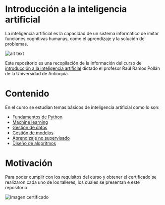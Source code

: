 # Introducción a la inteligencia artificial

La inteligencia artificial es la capacidad de un sistema informático de imitar funciones cognitivas humanas, como el aprendizaje y la solución de problemas.

![alt text](https://media.istockphoto.com/vectors/big-data-and-artificial-intelligence-concept-vector-id1040557296?k=20&m=1040557296&s=612x612&w=0&h=kMsGuwU_DPGF-U-0Ar_gLtULRWvr6--45mo39F1NFeE=)

Este repositorio es una recopilación de la información del curso de [introducción a la inteligencia artificial](https://rramosp.github.io/ai4eng.v1/intro.html) dictado el profesor Raúl Ramos Pollán de la Universidad de Antioquia.

# Contenido
En el curso se estudian temas básicos de inteligencia artificial como lo son:

- [Fundamentos de Python](https://rramosp.github.io/ai4eng.v1/content/M02_videos.html)
- [Machine learning](https://rramosp.github.io/ai4eng.v1/content/M03_videos.html)
- [Gestión de datos](https://rramosp.github.io/ai4eng.v1/content/M04_videos.html)
- [Gestión de modelos](https://rramosp.github.io/ai4eng.v1/content/M05_videos.html)
- [Aprendizaje no supervisado](https://rramosp.github.io/ai4eng.v1/content/M06_videos.html)
- [Diseño de algoritmos](https://rramosp.github.io/ai4eng.v1/content/M07_videos.html)



# Motivación

Para poder cumplir con los requisitos del curso y obtener el certificado se realizaron cada uno de los talleres, los cuales se presentan e este repositorio  

![Imagen certificado](https://live.staticflickr.com/65535/52112879791_e27634906e_c.jpg)






